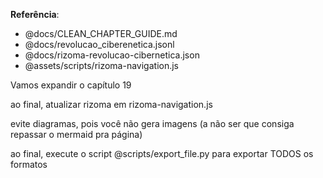
**Referência**:
- @docs/CLEAN_CHAPTER_GUIDE.md
- @docs/revolucao_ciberenetica.jsonl
- @docs/rizoma-revolucao-cibernetica.json
- @assets/scripts/rizoma-navigation.js

Vamos expandir o capítulo 19

ao final, atualizar rizoma em rizoma-navigation.js

evite diagramas, pois você não gera imagens (a não ser que consiga repassar o mermaid pra página)

ao final, execute o script @scripts/export_file.py para exportar TODOS os formatos
